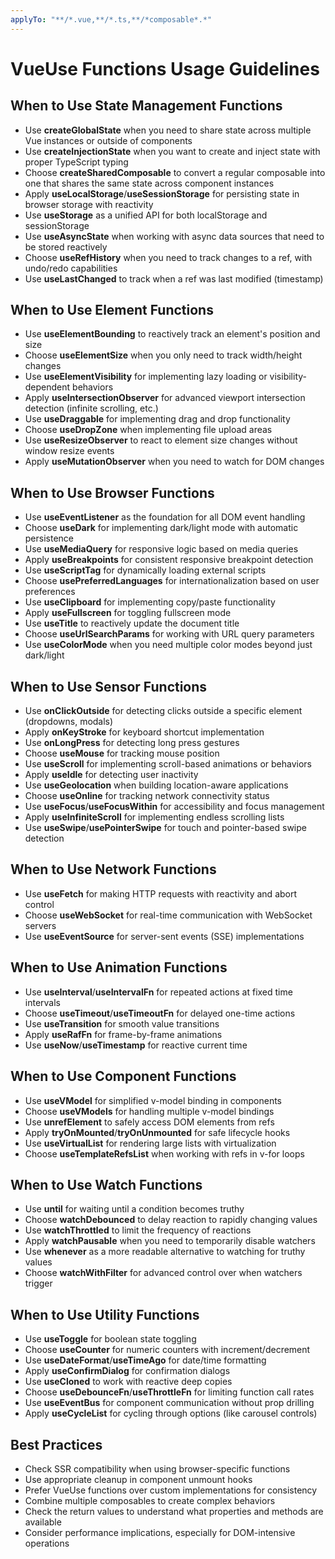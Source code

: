 ```yaml
---
applyTo: "**/*.vue,**/*.ts,**/*composable*.*"
---
```

# VueUse Functions Usage Guidelines

## When to Use State Management Functions

- Use **createGlobalState** when you need to share state across multiple Vue instances or outside of components
- Use **createInjectionState** when you want to create and inject state with proper TypeScript typing
- Choose **createSharedComposable** to convert a regular composable into one that shares the same state across component instances
- Apply **useLocalStorage**/**useSessionStorage** for persisting state in browser storage with reactivity
- Use **useStorage** as a unified API for both localStorage and sessionStorage
- Use **useAsyncState** when working with async data sources that need to be stored reactively
- Choose **useRefHistory** when you need to track changes to a ref, with undo/redo capabilities
- Use **useLastChanged** to track when a ref was last modified (timestamp)

## When to Use Element Functions

- Use **useElementBounding** to reactively track an element's position and size
- Choose **useElementSize** when you only need to track width/height changes
- Use **useElementVisibility** for implementing lazy loading or visibility-dependent behaviors
- Apply **useIntersectionObserver** for advanced viewport intersection detection (infinite scrolling, etc.)
- Use **useDraggable** for implementing drag and drop functionality
- Choose **useDropZone** when implementing file upload areas
- Use **useResizeObserver** to react to element size changes without window resize events
- Apply **useMutationObserver** when you need to watch for DOM changes

## When to Use Browser Functions

- Use **useEventListener** as the foundation for all DOM event handling
- Choose **useDark** for implementing dark/light mode with automatic persistence
- Use **useMediaQuery** for responsive logic based on media queries
- Apply **useBreakpoints** for consistent responsive breakpoint detection
- Use **useScriptTag** for dynamically loading external scripts
- Choose **usePreferredLanguages** for internationalization based on user preferences
- Use **useClipboard** for implementing copy/paste functionality
- Apply **useFullscreen** for toggling fullscreen mode
- Use **useTitle** to reactively update the document title
- Choose **useUrlSearchParams** for working with URL query parameters
- Use **useColorMode** when you need multiple color modes beyond just dark/light

## When to Use Sensor Functions

- Use **onClickOutside** for detecting clicks outside a specific element (dropdowns, modals)
- Apply **onKeyStroke** for keyboard shortcut implementation
- Use **onLongPress** for detecting long press gestures
- Choose **useMouse** for tracking mouse position
- Use **useScroll** for implementing scroll-based animations or behaviors
- Apply **useIdle** for detecting user inactivity
- Use **useGeolocation** when building location-aware applications
- Choose **useOnline** for tracking network connectivity status
- Use **useFocus**/**useFocusWithin** for accessibility and focus management
- Apply **useInfiniteScroll** for implementing endless scrolling lists
- Use **useSwipe**/**usePointerSwipe** for touch and pointer-based swipe detection

## When to Use Network Functions

- Use **useFetch** for making HTTP requests with reactivity and abort control
- Choose **useWebSocket** for real-time communication with WebSocket servers
- Use **useEventSource** for server-sent events (SSE) implementations

## When to Use Animation Functions

- Use **useInterval**/**useIntervalFn** for repeated actions at fixed time intervals
- Choose **useTimeout**/**useTimeoutFn** for delayed one-time actions
- Use **useTransition** for smooth value transitions
- Apply **useRafFn** for frame-by-frame animations
- Use **useNow**/**useTimestamp** for reactive current time

## When to Use Component Functions

- Use **useVModel** for simplified v-model binding in components
- Choose **useVModels** for handling multiple v-model bindings
- Use **unrefElement** to safely access DOM elements from refs
- Apply **tryOnMounted**/**tryOnUnmounted** for safe lifecycle hooks
- Use **useVirtualList** for rendering large lists with virtualization
- Choose **useTemplateRefsList** when working with refs in v-for loops

## When to Use Watch Functions

- Use **until** for waiting until a condition becomes truthy
- Choose **watchDebounced** to delay reaction to rapidly changing values
- Use **watchThrottled** to limit the frequency of reactions
- Apply **watchPausable** when you need to temporarily disable watchers
- Use **whenever** as a more readable alternative to watching for truthy values
- Choose **watchWithFilter** for advanced control over when watchers trigger

## When to Use Utility Functions

- Use **useToggle** for boolean state toggling
- Choose **useCounter** for numeric counters with increment/decrement
- Use **useDateFormat**/**useTimeAgo** for date/time formatting
- Apply **useConfirmDialog** for confirmation dialogs
- Use **useCloned** to work with reactive deep copies
- Choose **useDebounceFn**/**useThrottleFn** for limiting function call rates
- Use **useEventBus** for component communication without prop drilling
- Apply **useCycleList** for cycling through options (like carousel controls)

## Best Practices

- Check SSR compatibility when using browser-specific functions
- Use appropriate cleanup in component unmount hooks
- Prefer VueUse functions over custom implementations for consistency
- Combine multiple composables to create complex behaviors
- Check the return values to understand what properties and methods are available
- Consider performance implications, especially for DOM-intensive operations
